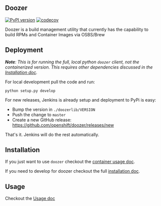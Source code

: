 ## Doozer

[![PyPI version](https://badge.fury.io/py/rh-doozer.svg)](https://badge.fury.io/py/rh-doozer)
[![codecov](https://codecov.io/gh/openshift/doozer/branch/master/graph/badge.svg)](https://codecov.io/gh/openshift/doozer)

Doozer is a build management utility that currently has the capability to build RPMs and Container Images via OSBS/Brew

## Deployment

_**Note**: This is for running the full, local python `doozer` client, not the containerized version. This requires other dependencies discussed in the [Installation doc](Installation.md)._

For local development pull the code and run:

`python setup.py develop`

For new releases, Jenkins is already setup and deployment to PyPi is easy:

- Bump the version in `./doozerlib/VERSION`
- Push the change to `master`
- Create a new GitHub release: https://github.com/openshift/doozer/releases/new

That's it. Jenkins will do the rest automatically.


## Installation

If you just want to use `doozer` checkout the [container usage doc](Container.md).

If you need to develop for doozer checkout the full [installation doc](Installation.md).

## Usage

Checkout the [Usage doc](Usage.md)